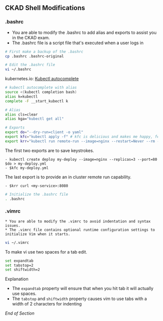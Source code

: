 ## CKAD Shell Modifications

### .bashrc

- You are able to modify the .bashrc to add alias and exports to assist you in the CKAD exam.
- The .bashrc file is a script file that's executed when a user logs in

```bash
# First make a backup of the .bashrc
cp .bashrc .bashrc-original
```

```bash
# Edit the .bashrc file
vi ~/.bashrc
```

kubernetes.io: [Kubectl autocomplete](https://kubernetes.io/docs/reference/kubectl/cheatsheet/#bash)

```bash
# kubectl autocomplete with alias
source <(kubectl completion bash)
alias k=kubectl
complete -F __start_kubectl k

# Alias
alias cls=clear
alias kga="kubectl get all"

# Exports
export do="--dry-run=client -o yaml"
export kfc="kubectl apply -f" # kfc is delicious and makes me happy, feel free to change to kaf
export krr="kubectl run remote-run --image=nginx --restart=Never --rm -i --"
```

The first two exports are to save keystrokes.

    - kubectl create deploy my-deploy --image=nginx --replicas=3 --port=80 $do > my-deploy.yml
    - $kfc my-deploy.yml

The last export is to provide an in cluster remote run capability.

    - $krr curl <my-service>:8080

```bash
# Initialize the .bashrc file
. .bashrc
```

### .vimrc

    * You are able to modify the .vimrc to avoid indentation and syntax issues.
    * The .vimrc file contains optional runtime configuration settings to initialize Vim when it starts.

```bash
vi ~/.vimrc
```

To make vi use two spaces for a tab edit.

```bash
set expandtab
set tabstop=2
set shiftwidth=2
```

Explanation

- The `expandtab` property will ensure that when you hit tab it will actually use spaces.
- The `tabstop` and `shiftwidth` property causes vim to use tabs with a width of 2 characters for indenting

_End of Section_

